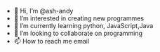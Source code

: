- 👋 Hi, I’m @ash-andy
- 👀 I’m interested in creating new programmes 
- 🌱 I’m currently learning python, JavaScript,Java 
- 💞️ I’m looking to collaborate on programming 
- 📫 How to reach me email 


<!---
ash-andy/ash-andy is a ✨ special ✨ repository because its `README.md` (this file) appears on your GitHub profile.
You can click the Preview link to take a look at your changes.
--->

